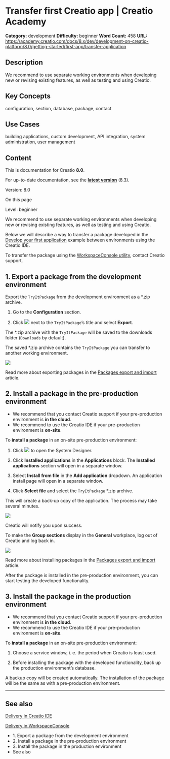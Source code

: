 # Transfer first Creatio app | Creatio Academy

**Category:** development **Difficulty:** beginner **Word Count:** 458 **URL:**
https://academy.creatio.com/docs/8.x/dev/development-on-creatio-platform/8.0/getting-started/first-app/transfer-application

## Description

We recommend to use separate working environments when developing new or
revising existing features, as well as testing and using Creatio.

## Key Concepts

configuration, section, database, package, contact

## Use Cases

building applications, custom development, API integration, system
administration, user management

## Content

This is documentation for Creatio **8.0**.

For up-to-date documentation, see the
**[latest version](/docs/8.x/dev/development-on-creatio-platform/getting-started/first-app/transfer-application)**
(8.3).

Version: 8.0

On this page

Level: beginner

We recommend to use separate working environments when developing new or
revising existing features, as well as testing and using Creatio.

Below we will describe a way to transfer a package developed in the
[Develop your first application](https://academy.creatio.com/docs/8.x/dev/development-on-creatio-platform/8.0/category/app-development)
example between environments using the Creatio IDE.

To transfer the package using the
[WorkspaceConsole utility](https://academy.creatio.com/documents?ver=8.0&id=15207),
contact Creatio support.

## 1\. Export a package from the development environment​

Export the `TryItPackage` from the development environment as a \*.zip archive.

1. Go to the **Configuration** section.

2. Click
   ![](https://academy.creatio.com/sites/default/files/documentation/sdk/ru/BPMonlineWebSDK/Screenshots/SettingUpEnvironments/scr_Package_Settings.png)
   next to the `TryItPackage`’s title and select **Export**.

The \*.zip archive with the `TryItPackage` will be saved to the downloads folder
(`Downloads` by default).

The saved \*.zip archive contains the `TryItPackage` you can transfer to another
working environment.

![](https://academy.creatio.com/sites/default/files/documentation/sdk/ru/BPMonlineWebSDK/Screenshots/SettingUpEnvironments/7.17/scr_Export_Package.gif)

Read more about exporting packages in the
[Packages export and import](https://academy.creatio.com/documents?ver=8.0&id=15203&anchor=title-1226-1)
article.

## 2\. Install a package in the pre-production environment​

- We recommend that you contact Creatio support if your pre-production
  environment is **in the cloud**.
- We recommend to use the Creatio IDE if your pre-production environment is
  **on-site**.

To **install a package** in an on-site pre-production environment:

1. Click
   ![](https://academy.creatio.com/sites/default/files/documentation/sdk/ru/BPMonlineWebSDK/Screenshots/SettingUpEnvironments/scr_Settings_button.png)
   to open the System Designer.

2. Click **Installed applications** in the **Applications** block. The
   **Installed applications** section will open in a separate window.

3. Select **Install from file** in the **Add application** dropdown. An
   application install page will open in a separate window.

4. Click **Select file** and select the `TryItPackage` \*.zip archive.

This will create a back-up copy of the application. The process may take several
minutes.

![](https://academy.creatio.com/sites/default/files/documentation/sdk/ru/BPMonlineWebSDK/Screenshots/SettingUpEnvironments/7.17/scr_Install_Package.gif)

Creatio will notify you upon success.

To make the **Group sections** display in the **General** workplace, log out of
Creatio and log back in.

![](https://academy.creatio.com/sites/default/files/documentation/sdk/ru/BPMonlineWebSDK/Screenshots/SettingUpEnvironments/scr_Group_Sections.png)

Read more about installing packages in the
[Packages export and import](https://academy.creatio.com/documents?ver=8.0&id=15203&anchor=title-1226-1)
article.

After the package is installed in the pre-production environment, you can start
testing the developed functionality.

## 3\. Install the package in the production environment​

- We recommend that you contact Creatio support if your pre-production
  environment is **in the cloud**.
- We recommend to use the Creatio IDE if your pre-production environment is
  **on-site**.

To **install a package** in an on-site pre-production environment:

1. Choose a service window, i. e. the period when Creatio is least used.

2. Before installing the package with the developed functionality, back up the
   production environment’s database.

A backup copy will be created automatically. The installation of the package
will be the same as with a pre-production environment.

---

## See also​

[Delivery in Creatio IDE](https://academy.creatio.com/documents?ver=8.0&id=15203)

[Delivery in WorkspaceConsole](https://academy.creatio.com/documents?ver=8.0&id=15207)

- 1\. Export a package from the development environment
- 2\. Install a package in the pre-production environment
- 3\. Install the package in the production environment
- See also
